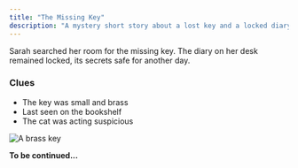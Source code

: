 ```yaml
---
title: "The Missing Key"
description: "A mystery short story about a lost key and a locked diary."
---
```


Sarah searched her room for the missing key. The diary on her desk remained locked, its secrets safe for another day.

### Clues
- The key was small and brass
- Last seen on the bookshelf
- The cat was acting suspicious

![A brass key](https://images.unsplash.com/photo-1519125323398-675f0ddb6308)

**To be continued...**